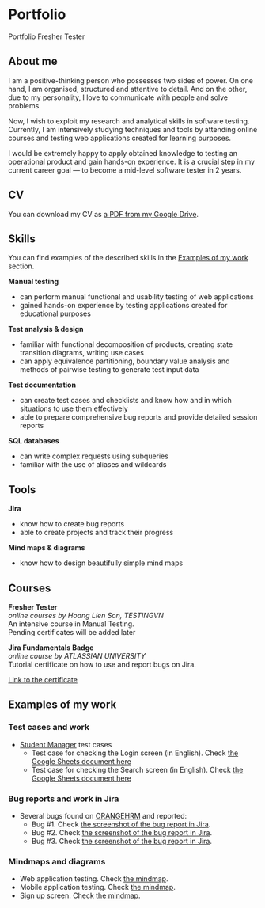 # Portfolio
Portfolio Fresher Tester

## About me

I am a positive-thinking person who possesses two sides of power. On one hand, I am organised, structured and attentive to detail. And on the other, due to my personality, I love to communicate with people and solve problems.

Now, I wish to exploit my research and analytical skills in software testing. Currently, I am intensively studying techniques and tools by attending online courses and testing web applications created for learning purposes.

I would be extremely happy to apply obtained knowledge to testing an operational product and gain hands-on experience. It is a crucial step in my current career goal — to become a mid-level software tester in 2 years.

## CV
You can download my CV as [a PDF from my Google Drive](https://drive.google.com/file/d/1Dcs9FzqWw9jrs_o7yDrBtMlO35JfhaF5/view?usp=sharing).

## Skills

You can find examples of the described skills in the [Examples of my work](#examples-of-my-work) section.

__Manual testing__
  * can perform manual functional and usability testing of web applications
  * gained hands-on experience by testing applications created for educational purposes

__Test analysis & design__
  * familiar with functional decomposition of products, creating state transition diagrams, writing use cases
  * can apply equivalence partitioning, boundary value analysis and methods of pairwise testing to generate test input data

__Test documentation__
  * can create test cases and checklists and know how and in which situations to use them effectively
  * able to prepare comprehensive bug reports and provide detailed session reports

__SQL databases__
  * can write complex requests using subqueries
  * familiar with the use of aliases and wildcards

## Tools

__Jira__
  * know how to create bug reports
  * able to create projects and track their progress


__Mind maps & diagrams__
  * know how to design beautifully simple mind maps

## Courses

__Fresher Tester__  
*online courses by Hoang Lien Son, TESTINGVN*  
An intensive course in Manual Testing.  
Pending certificates will be added later

__Jira Fundamentals Badge__  
*online course by ATLASSIAN UNIVERSITY*  
Tutorial certificate on how to use and report bugs on Jira.

[Link to the certificate](https://university.atlassian.com/student/award/jV6fu6C9ibYwRMyPm1x8S4Ce)

## Examples of my work

### Test cases and work

- [Student Manager](https://drive.google.com/file/d/1ORT-LLXFwpMQqyRqqniwpVbf1l7CWn92/view?usp=sharing) test cases
  * Test case for checking the Login screen (in English). Check [the Google Sheets document here](https://docs.google.com/spreadsheets/d/1cz6PzzVyuq9dNE7RGKdAgLAgR0cu9Bz5/edit?usp=sharing&ouid=108409828149713322198&rtpof=true&sd=true)
   * Test case for checking the Search screen (in English). Check [the Google Sheets document here](https://docs.google.com/spreadsheets/d/1hIig87AixbM9LDvmmyKsh7sx21B4qLuy/edit?usp=sharing&ouid=108409828149713322198&rtpof=true&sd=true)



### Bug reports and work in Jira

- Several bugs found on [ORANGEHRM](https://opensource-demo.orangehrmlive.com/web/index.php/auth/login) and reported:
  * Bug #1. Check [the screenshot of the bug report in Jira](https://drive.google.com/file/d/1mJ7usmdfgoEqqki2EqO2QeSoMb0RRsSC/view?usp=sharing).
  * Bug #2. Check [the screenshot of the bug report in Jira](https://drive.google.com/file/d/1L7qgll8ujwQ1RCS2Ci9l_7IwrDsAPGNw/view?usp=sharing).
  * Bug #3. Check [the screenshot of the bug report in Jira](https://drive.google.com/file/d/1da6XVb8Xgo_570AnQGGHxU0Rv8wIWgzc/view?usp=sharing).

### Mindmaps and diagrams
* Web application testing. Check [the mindmap](https://drive.google.com/file/d/10wP4I5XHN1vkr8uaX4MoI6K_P0A8vemC/view?usp=sharing).
* Mobile application testing. Check [the mindmap](https://drive.google.com/file/d/19KmMxxSIGeFH1ba6h0BXBmrHwmpQhfAR/view?usp=sharing).
* Sign up screen. Check [the mindmap](https://drive.google.com/file/d/1GY8MKnjhLd9Taq_HYtlHSrEHZcldI9l7/view?usp=sharing).
